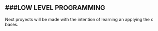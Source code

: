 ###LOW LEVEL PROGRAMMING
----
Next proyects will be made with the intention of learning an applying the c bases.